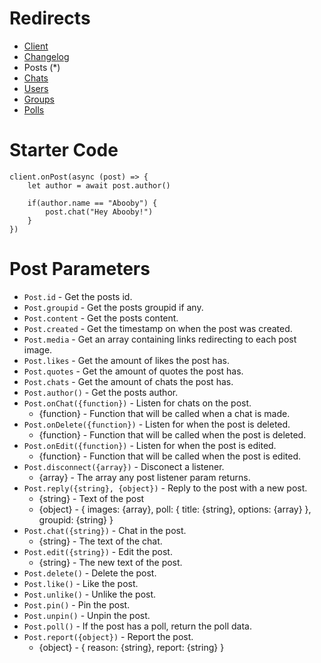 # Redirects
* [Client](https://github.com/Abooby1/lyon/blob/main/README.md)
* [Changelog](https://github.com/Abooby1/lyon/blob/main/Docs/changelog.md)
* Posts (*)
* [Chats](https://github.com/Abooby1/lyon/blob/main/Docs/chats.md)
* [Users](https://github.com/Abooby1/lyon/blob/main/Docs/users.md)
* [Groups](https://github.com/Abooby1/lyon/blob/main/Docs/groups.md)
* [Polls](https://github.com/Abooby1/lyon/blob/main/Docs/polls.md)

# Starter Code
```
client.onPost(async (post) => {
	let author = await post.author()

	if(author.name == "Abooby") {
		post.chat("Hey Abooby!")
	}
})
```

# Post Parameters
* `Post.id` - Get the posts id.
* `Post.groupid` - Get the posts groupid if any.
* `Post.content` - Get the posts content.
* `Post.created` - Get the timestamp on when the post was created.
* `Post.media` - Get an array containing links redirecting to each post image.
* `Post.likes` - Get the amount of likes the post has.
* `Post.quotes` - Get the amount of quotes the post has.
* `Post.chats` - Get the amount of chats the post has.
* `Post.author()` - Get the posts author.
* `Post.onChat({function})` - Listen for chats on the post.
	* {function} - Function that will be called when a chat is made.
* `Post.onDelete({function})` - Listen for when the post is deleted.
	* {function} - Function that will be called when the post is deleted.
* `Post.onEdit({function})` - Listen for when the post is edited.
	* {function} - Function that will be called when the post is edited.
* `Post.disconnect({array})` - Disconect a listener.
	* {array} - The array any post listener param returns.
* `Post.reply({string}, {object})` - Reply to the post with a new post.
	* {string} - Text of the post
  * {object} - { images: {array}, poll: { title: {string}, options: {array} }, groupid: {string} }
* `Post.chat({string})` - Chat in the post.
	* {string} - The text of the chat.
* `Post.edit({string})` - Edit the post.
	* {string} - The new text of the post.
* `Post.delete()` - Delete the post.
* `Post.like()` - Like the post.
* `Post.unlike()` - Unlike the post.
* `Post.pin()` - Pin the post.
* `Post.unpin()` - Unpin the post.
* `Post.poll()` - If the post has a poll, return the poll data.
* `Post.report({object})` - Report the post.
	* {object} - { reason: {string}, report: {string} }